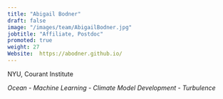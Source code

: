 ```yaml
---
title: "Abigail Bodner"
draft: false
image: "/images/team/AbigailBodner.jpg"
jobtitle: "Affiliate, Postdoc"
promoted: true
weight: 27
Website:  https://abodner.github.io/
---
```



NYU, Courant Institute

*Ocean - Machine Learning - Climate Model Development - Turbulence*
